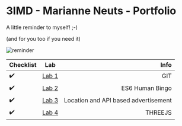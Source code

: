 # 3IMD - Marianne Neuts - Portfolio

A little reminder to myself! ;-)

(and for you too if you need it)

![reminder](https://i.pinimg.com/originals/ce/d8/e8/ced8e8cb6cdd814eb240bf6047275290.gif)

| Checklist | Lab | Info |
| :--- | :---: | ---: |
| ✔️ | [Lab 1](https://github.com/marianneneuts/DEV5-LAB1) | GIT |
| ✔️ | [Lab 2](https://github.com/marianneneuts/DEV5-myportfolio/tree/main/Lab%202) | ES6 Human Bingo |
| ✔️ | [Lab 3](https://github.com/marianneneuts/DEV5-myportfolio/tree/main/Lab%203) | Location and API based advertisement |
| ✔️ | [Lab 4](https://github.com/marianneneuts/DEV5-myportfolio/tree/main/Lab%204) | THREEJS |
